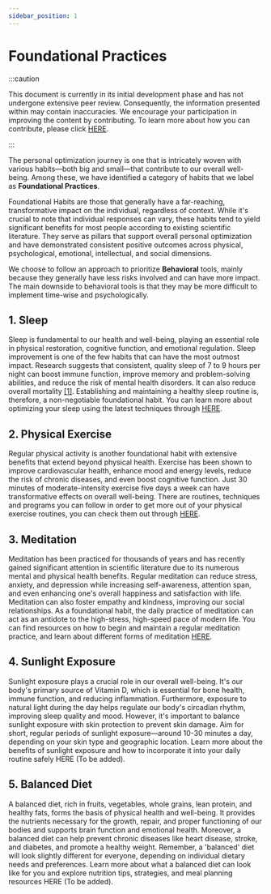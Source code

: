 ```yaml
---
sidebar_position: 1
---
```


# Foundational Practices

:::caution

This document is currently in its initial development phase and has not undergone extensive peer review. Consequently, the information presented within may contain inaccuracies. We encourage your participation in improving the content by contributing. To learn more about how you can contribute, please click [HERE](/A%20General%20Overview/Contributing).

:::

The personal optimization journey is one that is intricately woven with various habits—both big and small—that contribute to our overall well-being. Among these, we have identified a category of habits that we label as **Foundational Practices**.

Foundational Habits are those that generally have a far-reaching, transformative impact on the individual, regardless of context. While it's crucial to note that individual responses can vary, these habits tend to yield significant benefits for most people according to existing scientific literature. They serve as pillars that support overall personal optimization and have demonstrated consistent positive outcomes across physical, psychological, emotional, intellectual, and social dimensions.

We choose to follow an approach to prioritize **Behavioral** tools, mainly because they generally have less risks involved and can have more impact. The main downside to behavioral tools is that they may be more difficult to implement time-wise and psychologically.

## 1. Sleep

Sleep is fundamental to our health and well-being, playing an essential role in physical restoration, cognitive function, and emotional regulation. Sleep improvement is one of the few habits that can have the most outmost impact. Research suggests that consistent, quality sleep of 7 to 9 hours per night can boost immune function, improve memory and problem-solving abilities, and reduce the risk of mental health disorders. It can also reduce overall mortality [[1]](https://www.google.com/url?sa=t&rct=j&q=&esrc=s&source=web&cd=&cad=rja&uact=8&ved=2ahUKEwj-35Dvy4H_AhWzLLkGHbKPCiQQFnoECC0QAQ&url=https%3A%2F%2Fwww.amazon.com%2FWhy-We-Sleep-Unlocking-Dreams%2Fdp%2F1501144316&usg=AOvVaw0eXtmCJnYRqJMKP5SdzyxM). Establishing and maintaining a healthy sleep routine is, therefore, a non-negotiable foundational habit. You can learn more about optimizing your sleep using the latest techniques through [HERE](/Section%20-%20Sleep/Sleep).

## 2. Physical Exercise

Regular physical activity is another foundational habit with extensive benefits that extend beyond physical health. Exercise has been shown to improve cardiovascular health, enhance mood and energy levels, reduce the risk of chronic diseases, and even boost cognitive function. Just 30 minutes of moderate-intensity exercise five days a week can have transformative effects on overall well-being. There are routines, techniques and programs you can follow in order to get more out of your physical exercise routines, you can check them out through [HERE](/Section%20-%20Physical%20Exercise/PhysicalExercise).

## 3. Meditation

Meditation has been practiced for thousands of years and has recently gained significant attention in scientific literature due to its numerous mental and physical health benefits. Regular meditation can reduce stress, anxiety, and depression while increasing self-awareness, attention span, and even enhancing one's overall happiness and satisfaction with life. Meditation can also foster empathy and kindness, improving our social relationships. As a foundational habit, the daily practice of meditation can act as an antidote to the high-stress, high-speed pace of modern life. You can find resources on how to begin and maintain a regular meditation practice, and learn about different forms of meditation [HERE](/Section%20-%20Meditation/Meditation).

## 4. Sunlight Exposure

Sunlight exposure plays a crucial role in our overall well-being. It's our body's primary source of Vitamin D, which is essential for bone health, immune function, and reducing inflammation. Furthermore, exposure to natural light during the day helps regulate our body's circadian rhythm, improving sleep quality and mood. However, it's important to balance sunlight exposure with skin protection to prevent skin damage. Aim for short, regular periods of sunlight exposure—around 10-30 minutes a day, depending on your skin type and geographic location. Learn more about the benefits of sunlight exposure and how to incorporate it into your daily routine safely HERE (To be added).

## 5. Balanced Diet

A balanced diet, rich in fruits, vegetables, whole grains, lean protein, and healthy fats, forms the basis of physical health and well-being. It provides the nutrients necessary for the growth, repair, and proper functioning of our bodies and supports brain function and emotional health. Moreover, a balanced diet can help prevent chronic diseases like heart disease, stroke, and diabetes, and promote a healthy weight. Remember, a 'balanced' diet will look slightly different for everyone, depending on individual dietary needs and preferences. Learn more about what a balanced diet can look like for you and explore nutrition tips, strategies, and meal planning resources HERE (To be added).
